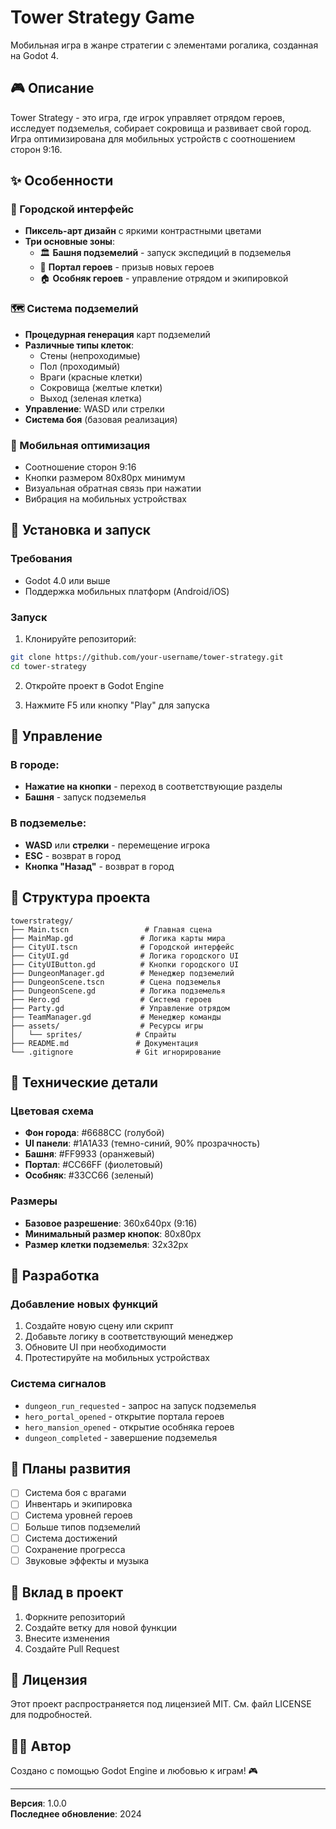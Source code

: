 # Tower Strategy Game

Мобильная игра в жанре стратегии с элементами рогалика, созданная на Godot 4.

## 🎮 Описание

Tower Strategy - это игра, где игрок управляет отрядом героев, исследует подземелья, собирает сокровища и развивает свой город. Игра оптимизирована для мобильных устройств с соотношением сторон 9:16.

## ✨ Особенности

### 🏰 Городской интерфейс
- **Пиксель-арт дизайн** с яркими контрастными цветами
- **Три основные зоны**:
  - 🏛️ **Башня подземелий** - запуск экспедиций в подземелья
  - 🔮 **Портал героев** - призыв новых героев
  - 🏠 **Особняк героев** - управление отрядом и экипировкой

### 🗺️ Система подземелий
- **Процедурная генерация** карт подземелий
- **Различные типы клеток**:
  - Стены (непроходимые)
  - Пол (проходимый)
  - Враги (красные клетки)
  - Сокровища (желтые клетки)
  - Выход (зеленая клетка)
- **Управление**: WASD или стрелки
- **Система боя** (базовая реализация)

### 📱 Мобильная оптимизация
- Соотношение сторон 9:16
- Кнопки размером 80x80px минимум
- Визуальная обратная связь при нажатии
- Вибрация на мобильных устройствах

## 🚀 Установка и запуск

### Требования
- Godot 4.0 или выше
- Поддержка мобильных платформ (Android/iOS)

### Запуск
1. Клонируйте репозиторий:
```bash
git clone https://github.com/your-username/tower-strategy.git
cd tower-strategy
```

2. Откройте проект в Godot Engine

3. Нажмите F5 или кнопку "Play" для запуска

## 🎯 Управление

### В городе:
- **Нажатие на кнопки** - переход в соответствующие разделы
- **Башня** - запуск подземелья

### В подземелье:
- **WASD** или **стрелки** - перемещение игрока
- **ESC** - возврат в город
- **Кнопка "Назад"** - возврат в город

## 📁 Структура проекта

```
towerstrategy/
├── Main.tscn                 # Главная сцена
├── MainMap.gd               # Логика карты мира
├── CityUI.tscn              # Городской интерфейс
├── CityUI.gd                # Логика городского UI
├── CityUIButton.gd          # Кнопки городского UI
├── DungeonManager.gd        # Менеджер подземелий
├── DungeonScene.tscn        # Сцена подземелья
├── DungeonScene.gd          # Логика подземелья
├── Hero.gd                  # Система героев
├── Party.gd                 # Управление отрядом
├── TeamManager.gd           # Менеджер команды
├── assets/                  # Ресурсы игры
│   └── sprites/            # Спрайты
├── README.md               # Документация
└── .gitignore              # Git игнорирование
```

## 🎨 Технические детали

### Цветовая схема
- **Фон города**: #6688CC (голубой)
- **UI панели**: #1A1A33 (темно-синий, 90% прозрачность)
- **Башня**: #FF9933 (оранжевый)
- **Портал**: #CC66FF (фиолетовый)
- **Особняк**: #33CC66 (зеленый)

### Размеры
- **Базовое разрешение**: 360x640px (9:16)
- **Минимальный размер кнопок**: 80x80px
- **Размер клетки подземелья**: 32x32px

## 🔧 Разработка

### Добавление новых функций
1. Создайте новую сцену или скрипт
2. Добавьте логику в соответствующий менеджер
3. Обновите UI при необходимости
4. Протестируйте на мобильных устройствах

### Система сигналов
- `dungeon_run_requested` - запрос на запуск подземелья
- `hero_portal_opened` - открытие портала героев
- `hero_mansion_opened` - открытие особняка героев
- `dungeon_completed` - завершение подземелья

## 📝 Планы развития

- [ ] Система боя с врагами
- [ ] Инвентарь и экипировка
- [ ] Система уровней героев
- [ ] Больше типов подземелий
- [ ] Система достижений
- [ ] Сохранение прогресса
- [ ] Звуковые эффекты и музыка

## 🤝 Вклад в проект

1. Форкните репозиторий
2. Создайте ветку для новой функции
3. Внесите изменения
4. Создайте Pull Request

## 📄 Лицензия

Этот проект распространяется под лицензией MIT. См. файл LICENSE для подробностей.

## 👨‍💻 Автор

Создано с помощью Godot Engine и любовью к играм! 🎮

---

**Версия**: 1.0.0  
**Последнее обновление**: 2024 